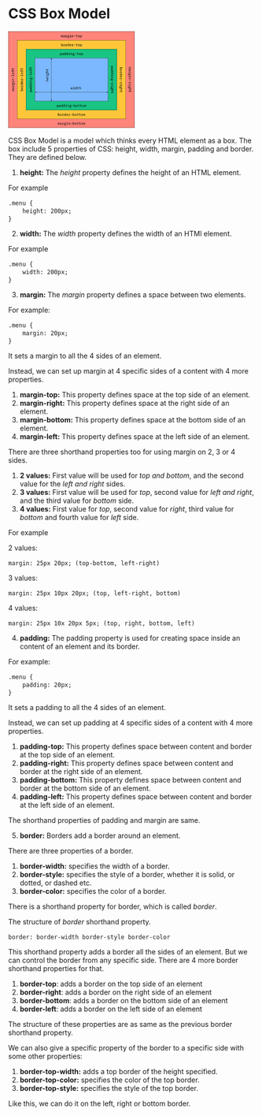 # CSS Box Model

![Picture of Box Model](../../images/box-model.png)

CSS Box Model is a model which thinks every HTML element as a box. The box include 5 properties of CSS: height, width, margin, padding and border. They are defined below.

1. **height:** The *height* property defines the height of an HTML element.

For example

```
.menu {
    height: 200px;
}
```

2. **width:** The *width* property defines the width of an HTMl element.

For example

```
.menu {
    width: 200px;
}
```

3. **margin:** The *margin* property defines a space between two elements.

For example:

```
.menu {
    margin: 20px;
}
```
It sets a margin to all the 4 sides of an element.

Instead, we can set up margin at 4 specific sides of a content with 4 more properties.

1. **margin-top:** This property defines space at the top side of an element.
2. **margin-right:** This property defines space at the right side of an element.
3. **margin-bottom:** This property defines space at the bottom side of an element.
4. **margin-left:** This property defines space at the left side of an element.

There are three shorthand properties too for using margin on 2, 3 or 4 sides.

1. **2 values:** First value will be used for *top and bottom*, and the second value for the *left and right* sides.
2. **3 values:** First value will be used for *top*, second value for *left and right*, and the third value for *bottom* side.
3. **4 values:** First value for *top*, second value for *right*, third value for *bottom* and fourth value for *left* side.

For example

2 values: 
```
margin: 25px 20px; (top-bottom, left-right)
```

3 values:

```
margin: 25px 10px 20px; (top, left-right, bottom)
```

4 values:

```
margin: 25px 10x 20px 5px; (top, right, bottom, left)
```

4. **padding:** The padding property is used for creating space inside an content of an element and its border.

For example:

```
.menu {
    padding: 20px;
}
```
It sets a padding to all the 4 sides of an element.

Instead, we can set up padding at 4 specific sides of a content with 4 more properties.

1. **padding-top:** This property defines space between content and border at the top side of an element.
2. **padding-right:** This property defines space between content and border at the right side of an element.
3. **padding-bottom:** This property defines space between content and border at the bottom side of an element.
4. **padding-left:** This property defines space between content and border at the left side of an element.

The shorthand properties of padding and margin are same.

5. **border:** Borders add a border around an element. 

There are three properties of a border.

1. **border-width:** specifies the width of a border.
2. **border-style:** specifies the style of a border, whether it is solid, or dotted, or dashed etc.
3. **border-color:** specifies the color of a border.

There is a shorthand property for border, which is called *border*.

The structure of *border* shorthand property.

```
border: border-width border-style border-color
```

This shorthand property adds a border all the sides of an element. But we can control the border from any specific side. There are 4 more border shorthand properties for that.

1. **border-top**:  adds a border on the top side of an element
2. **border-right**: adds a border on the right side of an element
3. **border-bottom**: adds a border on the bottom side of an element
4. **border-left**: adds a border on the left side of an element

The structure of these properties are as same as the previous border shorthand property.

We can also give a specific property of the border to a specific side with some other properties:

1. **border-top-width:** adds a top border of the height specified.
2. **border-top-color:** specifies the color of the top border.
3. **border-top-style:** specifies the style of the top border.

Like this, we can do it on the left, right or bottom border.